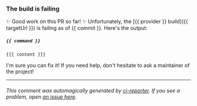 ### The build is failing

✨ Good work on this PR so far! ✨ Unfortunately, the [{{ provider }} build]({{ targetUrl }}) is failing as of {{ commit }}. Here's the output:

##### `{{ command }}`

```
{{{ content }}}
```

I'm sure you can fix it! If you need help, don't hesitate to ask a maintainer of the project!

---

###### This comment was automagically generated by [ci-reporter](https://github.com/apps/ci-reporter). If you see a problem, open [an issue here](https://github.com/jasonetco/ci-reporter).